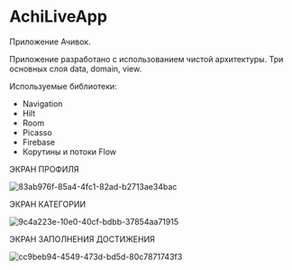 # AchiLiveApp
Приложение Ачивок.

Приложение разработано с использованием чистой архитектуры. Три основных слоя data, domain, view.

Используемые библиотеки: 
- Navigation
- Hilt
- Room
- Picasso
- Firebase
- Корутины и потоки Flow

ЭКРАН ПРОФИЛЯ    


![83ab976f-85a4-4fc1-82ad-b2713ae34bac](https://github.com/returnNnull/AchiLiveApp/assets/46092760/3e0d6f50-fdfd-43e8-8aa6-5a876aa10646) 


ЭКРАН КАТЕГОРИИ 


![9c4a223e-10e0-40cf-bdbb-37854aa71915](https://github.com/returnNnull/AchiLiveApp/assets/46092760/2bdad5ae-4a25-42e4-a25b-cdd8c85cc0e4) 


ЭКРАН ЗАПОЛНЕНИЯ ДОСТИЖЕНИЯ


![cc9beb94-4549-473d-bd5d-80c7871743f3](https://github.com/returnNnull/AchiLiveApp/assets/46092760/2a1b4cfe-7206-4c45-aa22-9ebfa8280da7)
